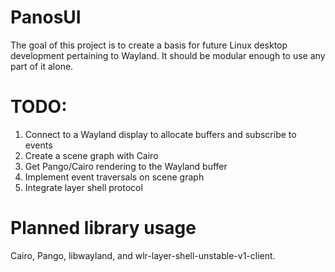 # PanosUI
The goal of this project is to create a basis for future Linux desktop development pertaining to Wayland. It should be modular enough to use any part of it alone.

# TODO:
1. Connect to a Wayland display to allocate buffers and subscribe to events
2. Create a scene graph with Cairo
3. Get Pango/Cairo rendering to the Wayland buffer
4. Implement event traversals on scene graph
5. Integrate layer shell protocol

# Planned library usage
Cairo, Pango, libwayland, and wlr-layer-shell-unstable-v1-client.
